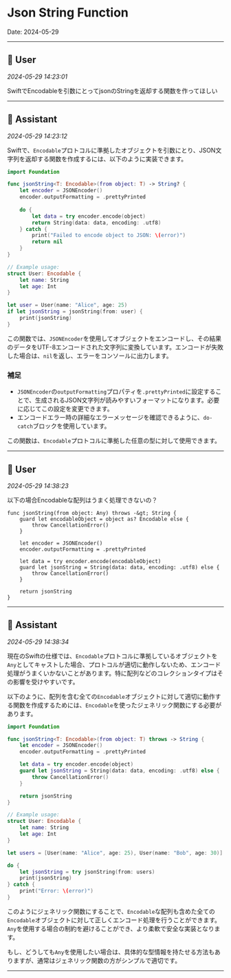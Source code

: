 # Json String Function

Date: 2024-05-29

---

## 👤 User
*2024-05-29 14:23:01*

SwiftでEncodableを引数にとってjsonのStringを返却する関数を作ってほしい

---

## 🤖 Assistant
*2024-05-29 14:23:12*

Swiftで、`Encodable`プロトコルに準拠したオブジェクトを引数にとり、JSON文字列を返却する関数を作成するには、以下のように実装できます。

```swift
import Foundation

func jsonString<T: Encodable>(from object: T) -> String? {
    let encoder = JSONEncoder()
    encoder.outputFormatting = .prettyPrinted
    
    do {
        let data = try encoder.encode(object)
        return String(data: data, encoding: .utf8)
    } catch {
        print("Failed to encode object to JSON: \(error)")
        return nil
    }
}

// Example usage:
struct User: Encodable {
    let name: String
    let age: Int
}

let user = User(name: "Alice", age: 25)
if let jsonString = jsonString(from: user) {
    print(jsonString)
}
```

この関数では、`JSONEncoder`を使用してオブジェクトをエンコードし、その結果のデータをUTF-8エンコードされた文字列に変換しています。エンコードが失敗した場合は、`nil`を返し、エラーをコンソールに出力します。

### 補足
- `JSONEncoder`の`outputFormatting`プロパティを`.prettyPrinted`に設定することで、生成されるJSON文字列が読みやすいフォーマットになります。必要に応じてこの設定を変更できます。
- エンコードエラー時の詳細なエラーメッセージを確認できるように、`do-catch`ブロックを使用しています。

この関数は、`Encodable`プロトコルに準拠した任意の型に対して使用できます。

---

## 👤 User
*2024-05-29 14:38:23*

以下の場合Encodableな配列はうまく処理できないの？

    func jsonString(from object: Any) throws -&gt; String {
        guard let encodableObject = object as? Encodable else {
            throw CancellationError()
        }

        let encoder = JSONEncoder()
        encoder.outputFormatting = .prettyPrinted

        let data = try encoder.encode(encodableObject)
        guard let jsonString = String(data: data, encoding: .utf8) else {
            throw CancellationError()
        }

        return jsonString
    }

---

## 🤖 Assistant
*2024-05-29 14:38:34*

現在のSwiftの仕様では、`Encodable`プロトコルに準拠しているオブジェクトを`Any`としてキャストした場合、プロトコルが適切に動作しないため、エンコード処理がうまくいかないことがあります。特に配列などのコレクションタイプはその影響を受けやすいです。

以下のように、配列を含む全ての`Encodable`オブジェクトに対して適切に動作する関数を作成するためには、`Encodable`を使ったジェネリック関数にする必要があります。

```swift
import Foundation

func jsonString<T: Encodable>(from object: T) throws -> String {
    let encoder = JSONEncoder()
    encoder.outputFormatting = .prettyPrinted

    let data = try encoder.encode(object)
    guard let jsonString = String(data: data, encoding: .utf8) else {
        throw CancellationError()
    }

    return jsonString
}

// Example usage:
struct User: Encodable {
    let name: String
    let age: Int
}

let users = [User(name: "Alice", age: 25), User(name: "Bob", age: 30)]

do {
    let jsonString = try jsonString(from: users)
    print(jsonString)
} catch {
    print("Error: \(error)")
}
```

このようにジェネリック関数にすることで、`Encodable`な配列も含めた全ての`Encodable`オブジェクトに対して正しくエンコード処理を行うことができます。`Any`を使用する場合の制約を避けることができ、より柔軟で安全な実装となります。

もし、どうしても`Any`を使用したい場合は、具体的な型情報を持たせる方法もありますが、通常はジェネリック関数の方がシンプルで適切です。

---
